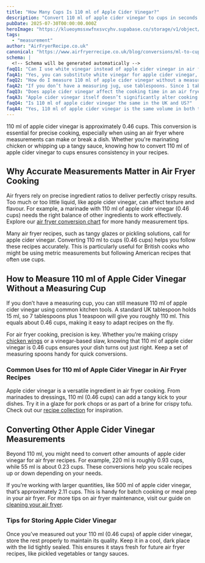 ```yaml
---
title: "How Many Cups Is 110 ml of Apple Cider Vinegar?"
description: "Convert 110 ml of apple cider vinegar to cups in seconds with our easy guide. Perfect for air fryer recipes and precise cooking measurements."
pubDate: 2025-07-30T00:00:00.000Z
heroImage: "https://klueoymssxwfnxsvcyhv.supabase.co/storage/v1/object/public/Shmucket/how-many-cups-is-110-ml-of-apple-cider-vinegar.webp"
tags:
  - "measurement"
author: "AirFryerRecipe.co.uk"
canonical: "https://www.airfryerrecipe.co.uk/blog/conversions/ml-to-cups/how-many-cups-is-110-ml-of-apple-cider-vinegar"
schema: |
  <!-- Schema will be generated automatically -->
faqQ1: "Can I use white vinegar instead of apple cider vinegar in air fryer recipes?"
faqA1: "Yes, you can substitute white vinegar for apple cider vinegar, but the flavour will be sharper and less fruity. Use the same measurement—110 ml (0.46 cups)—for a similar acidity level. Apple cider vinegar adds a milder, slightly sweet taste, so adjust other seasonings accordingly."
faqQ2: "How do I measure 110 ml of apple cider vinegar without a measuring jug?"
faqA2: "If you don’t have a measuring jug, use tablespoons. Since 1 tablespoon is 15 ml, 7 tablespoons plus 1 teaspoon will give you roughly 110 ml (0.46 cups). For even more precision, a kitchen scale set to grams can also help, as 110 ml of apple cider vinegar weighs about 115 grams."
faqQ3: "Does apple cider vinegar affect the cooking time in an air fryer?"
faqA3: "Apple cider vinegar itself doesn’t significantly alter cooking times, but it can impact marinades or glazes. For example, a 110 ml (0.46 cups) vinegar-based marinade might require less time than a dairy-based one due to its acidity. Always follow your recipe’s recommended air fryer settings for best results."
faqQ4: "Is 110 ml of apple cider vinegar the same in the UK and US?"
faqA4: "Yes, 110 ml of apple cider vinegar is the same volume in both the UK and US—approximately 0.46 cups. However, cup sizes can vary slightly between countries, so for absolute precision, stick to metric measurements or use a conversion chart like the one on <a href=https://www.airfryerrecipe.co.uk>airfryerrecipe.co.uk</a>."
---
```

<p>110 ml of apple cider vinegar is approximately 0.46 cups. This conversion is essential for precise cooking, especially when using an air fryer where measurements can make or break a dish. Whether you're marinating chicken or whipping up a tangy sauce, knowing how to convert 110 ml of apple cider vinegar to cups ensures consistency in your recipes.</p>

<h2>Why Accurate Measurements Matter in Air Fryer Cooking</h2>
<p>Air fryers rely on precise ingredient ratios to deliver perfectly crispy results. Too much or too little liquid, like apple cider vinegar, can affect texture and flavour. For example, a marinade with 110 ml of apple cider vinegar (0.46 cups) needs the right balance of other ingredients to work effectively. Explore our <a href=https://www.airfryerrecipe.co.uk/air-fryer-conversion-chart>air fryer conversion chart</a> for more handy measurement tips.</p>
<p>Many air fryer recipes, such as tangy glazes or pickling solutions, call for apple cider vinegar. Converting 110 ml to cups (0.46 cups) helps you follow these recipes accurately. This is particularly useful for British cooks who might be using metric measurements but following American recipes that often use cups.</p>

<h2>How to Measure 110 ml of Apple Cider Vinegar Without a Measuring Cup</h2>
<p>If you don’t have a measuring cup, you can still measure 110 ml of apple cider vinegar using common kitchen tools. A standard UK tablespoon holds 15 ml, so 7 tablespoons plus 1 teaspoon will give you roughly 110 ml. This equals about 0.46 cups, making it easy to adapt recipes on the fly.</p>
<p>For air fryer cooking, precision is key. Whether you’re making crispy <a href=https://www.airfryerrecipe.co.uk/recipe-category/chicken>chicken wings</a> or a vinegar-based slaw, knowing that 110 ml of apple cider vinegar is 0.46 cups ensures your dish turns out just right. Keep a set of measuring spoons handy for quick conversions.</p>

<h3>Common Uses for 110 ml of Apple Cider Vinegar in Air Fryer Recipes</h3>
<p>Apple cider vinegar is a versatile ingredient in air fryer cooking. From marinades to dressings, 110 ml (0.46 cups) can add a tangy kick to your dishes. Try it in a glaze for pork chops or as part of a brine for crispy tofu. Check out our <a href=https://www.airfryerrecipe.co.uk/recipes>recipe collection</a> for inspiration.</p>

<h2>Converting Other Apple Cider Vinegar Measurements</h2>
<p>Beyond 110 ml, you might need to convert other amounts of apple cider vinegar for air fryer recipes. For example, 220 ml is roughly 0.93 cups, while 55 ml is about 0.23 cups. These conversions help you scale recipes up or down depending on your needs.</p>
<p>If you’re working with larger quantities, like 500 ml of apple cider vinegar, that’s approximately 2.11 cups. This is handy for batch cooking or meal prep in your air fryer. For more tips on air fryer maintenance, visit our guide on <a href=https://www.airfryerrecipe.co.uk/air-fryer-cleaner>cleaning your air fryer</a>.</p>

<h3>Tips for Storing Apple Cider Vinegar</h3>
<p>Once you’ve measured out your 110 ml (0.46 cups) of apple cider vinegar, store the rest properly to maintain its quality. Keep it in a cool, dark place with the lid tightly sealed. This ensures it stays fresh for future air fryer recipes, like pickled vegetables or tangy sauces.</p>
